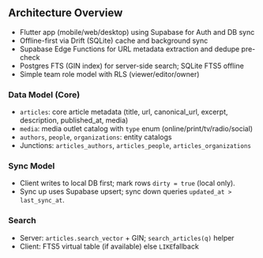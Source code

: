 ## Architecture Overview

- Flutter app (mobile/web/desktop) using Supabase for Auth and DB sync
- Offline-first via Drift (SQLite) cache and background sync
- Supabase Edge Functions for URL metadata extraction and dedupe pre-check
- Postgres FTS (GIN index) for server-side search; SQLite FTS5 offline
- Simple team role model with RLS (viewer/editor/owner)

### Data Model (Core)

- `articles`: core article metadata (title, url, canonical_url, excerpt, description, published_at, media)
- `media`: media outlet catalog with `type` enum (online/print/tv/radio/social)
- `authors`, `people`, `organizations`: entity catalogs
- Junctions: `articles_authors`, `articles_people`, `articles_organizations`

### Sync Model

- Client writes to local DB first; mark rows `dirty = true` (local only).
- Sync up uses Supabase upsert; sync down queries `updated_at > last_sync_at`.

### Search

- Server: `articles.search_vector` + GIN; `search_articles(q)` helper
- Client: FTS5 virtual table (if available) else `LIKE`fallback


